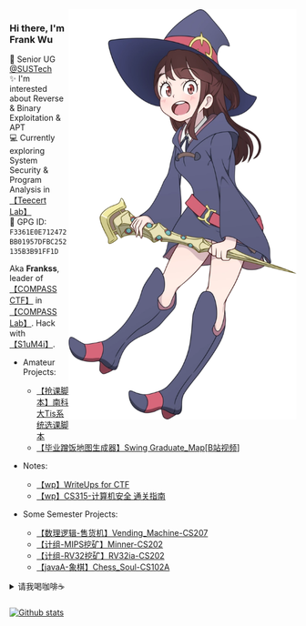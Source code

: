 <img align='right' src='https://github.com/GhostFrankWu/GhostFrankWu/blob/master/img/Akko_kagari_by_chuunie-dbtty24.webp' width='400px'>  

### Hi there, I'm **Frank Wu**  

🏫 Senior UG [@SUSTech](https://www.sustech.edu.cn/)  
✨ I'm interested about Reverse & Binary Exploitation & APT    
💻 Currently exploring System Security & Program Analysis in [【Teecert Lab】](https://teecertlabs.com/)   
🔑 GPG ID: `F3361E0E712472BB01957DFBC252135B3B91FF1D`  

Aka **Frankss**, leader of [【COMPASS CTF】](https://wiki.compass.college/) in [【COMPASS Lab】](http://compass.sustech.edu.cn/). Hack with [【S1uM4i】](https://www.s1um4i.com/).   

+ Amateur Projects:
    - [【抢课脚本】南科大Tis系统选课脚本](https://github.com/GhostFrankWu/SUSTech_Tools)  
    - [【毕业蹭饭地图生成器】Swing Graduate_Map](https://github.com/GhostFrankWu/JavaSwing-auto_generate_map-Frmeal)\[[B站视频](https://www.bilibili.com/video/BV15h411d7Cf/)]    

+ Notes:  
    - [【wp】WriteUps for CTF](https://github.com/GhostFrankWu/WriteUps) 
    - [【wp】CS315-计算机安全 通关指南](https://github.com/GhostFrankWu/CS315-ComputerSecurity)
+ Some Semester Projects:
    - [【数理逻辑-售货机】Vending_Machine-CS207](https://github.com/GhostFrankWu/SUSTech_CS207_Final-Project_2020f)
    - [【计组-MIPS挖矿】Minner-CS202](https://github.com/lkpengcs/CS202_CPU_Project)
    - [【计组-RV32挖矿】RV32ia-CS202](https://github.com/Trust04zh/riscv_cpu)
    - [【javaA-象棋】Chess_Soul-CS102A](https://github.com/GhostFrankWu/SUSTech_CS102A_Project_2019Froject_2019F) 
 
<details>
<summary>请我喝咖啡☕️</summary>

| 支付宝 | 微信 | 收钱吧 | 
| :----: | :--: | :----: |
| ![](https://github.com/GhostFrankWu/GhostFrankWu/blob/master/img/alipay.png) | ![](https://github.com/GhostFrankWu/GhostFrankWu/blob/master/img/wechat.png) | ![](https://github.com/GhostFrankWu/GhostFrankWu/blob/master/img/bar.png) |

</details>

### 
[![Github stats](https://github-readme-stats.vercel.app/api?username=ghostfrankwu&show_icons=true&line_height=33&count_private=true&theme=solarized-light&hide_rank=true)](https://github.com/anuraghazra/github-readme-stats) 

